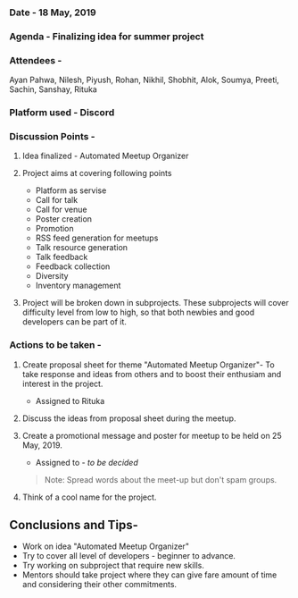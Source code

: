 ### Date - 18 May, 2019 

### Agenda - Finalizing idea for summer project

### Attendees - 
Ayan Pahwa, Nilesh, Piyush, Rohan, Nikhil, Shobhit, Alok, Soumya, Preeti, Sachin, Sanshay, Rituka

### Platform used - Discord

### Discussion Points -

1. Idea finalized - Automated Meetup Organizer

2. Project aims at covering following points
    - Platform as servise
    - Call for talk
    - Call for venue
    - Poster creation
    - Promotion 
    - RSS feed generation for meetups
    - Talk resource generation
    - Talk feedback
    - Feedback collection
    - Diversity
    - Inventory management

3. Project will be broken down in subprojects. These subprojects will cover difficulty level from low to high, so that both newbies and good developers can be part of it.

### Actions to be taken -

1. Create proposal sheet for theme "Automated Meetup Organizer"- To take response and ideas from others and to boost their enthusiam and interest in the project.
    - Assigned to Rituka

2. Discuss the ideas from proposal sheet during the meetup.

3. Create a promotional message and poster for meetup to be held on 25 May, 2019.
    - Assigned to - *to be decided*
    
   > Note: Spread words about the meet-up but don't spam groups.

4. Think of a cool name for the project.

## Conclusions and Tips-
- Work on idea "Automated Meetup Organizer"
- Try to cover all level of developers - beginner to advance. 
- Try working on subproject that require new skills.
- Mentors should take project where they can give fare amount of time and considering their other commitments.
